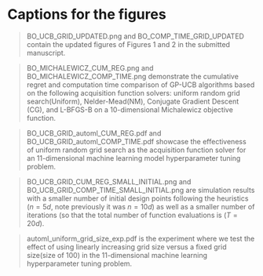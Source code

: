 # Captions for the figures

> BO_UCB_GRID_UPDATED.png and BO_COMP_TIME_GRID_UPDATED contain the updated figures of Figures 1 and 2 in the submitted manuscript.

> BO_MICHALEWICZ_CUM_REG.png and BO_MICHALEWICZ_COMP_TIME.png demonstrate the cumulative regret and computation time comparison of GP-UCB algorithms based on the following acquisition function solvers: uniform random grid search(Uniform), Nelder-Mead(NM), Conjugate Gradient Descent (CG), and L-BFGS-B on a 10-dimensional Michalewicz objective function.

> BO_UCB_GRID_automl_CUM_REG.pdf and BO_UCB_GRID_automl_COMP_TIME.pdf showcase the effectiveness of uniform random grid search as the acquisition function solver for an 11-dimensional machine learning model hyperparameter tuning problem.

> BO_UCB_GRID_CUM_REG_SMALL_INITIAL.png and BO_UCB_GRID_COMP_TIME_SMALL_INITIAL.png are simulation results with a smaller number of initial design points following the heuristics ($n = 5d$, note previously it was $n = 10d$) as well as a smaller number of iterations (so that the total number of function evaluations is ($T = 20d$). 

> automl_uniform_grid_size_exp.pdf is the experiment where we test the effect of using linearly increasing grid size versus a fixed grid size(size of 100) in the 11-dimensional machine learning hyperparameter tuning problem. 
